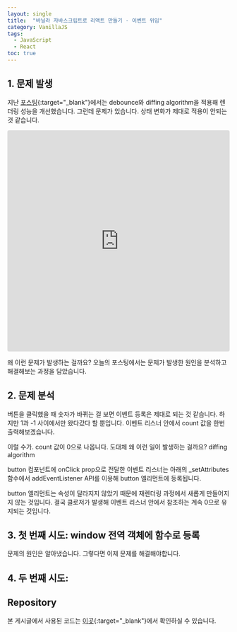 ```yaml
---
layout: single
title:  "바닐라 자바스크립트로 리액트 만들기 - 이벤트 위임"
category: VanillaJS
tags:
  - JavaScript
  - React
toc: true
---
```


## 1. 문제 발생

지난 [포스팅](https://gyeongsu1997.github.io/vanillajs/usestate/){:target="_blank"}에서는 debounce와 diffing algorithm을 적용해 렌더링 성능을 개선했습니다. 그런데 문제가 있습니다. 상태 변화가 제대로 적용이 안되는 것 같습니다.

<iframe src="https://codesandbox.io/embed/7tdldc?view=preview&hidenavigation=1"
     style="width:100%; height: 500px; border:0; border-radius: 4px; overflow:hidden;"
     title="03-diffing-algorithm"
     allow="accelerometer; ambient-light-sensor; camera; encrypted-media; geolocation; gyroscope; hid; microphone; midi; payment; usb; vr; xr-spatial-tracking"
     sandbox="allow-forms allow-modals allow-popups allow-presentation allow-same-origin allow-scripts"
></iframe>

왜 이런 문제가 발생하는 걸까요? 오늘의 포스팅에서는 문제가 발생한 원인을 분석하고 해결해보는 과정을 담았습니다.

## 2. 문제 분석

버튼을 클릭했을 때 숫자가 바뀌는 걸 보면 이벤트 등록은 제대로 되는 것 같습니다. 하지만 1과 -1 사이에서만 왔다갔다 할 뿐입니다. 이벤트 리스너 안에서 count 값을 한번 출력해보겠습니다.

이럴 수가. count 값이 0으로 나옵니다. 도대체 왜 이런 일이 발생하는 걸까요? diffing algorithm

button 컴포넌트에 onClick prop으로 전달한 이벤트 리스너는 아래의 _setAttributes 함수에서 addEventListener API를 이용해 button 엘리먼트에 등록됩니다.

<script src="https://gist.github.com/Gyeongsu1997/d6f4e4b88ae7231ef8b4cf55bb54b668.js?setAttributes.js"></script>

button 엘리먼트는 속성이 달라지지 않았기 때문에 재렌더링 과정에서 새롭게 만들어지지 않는 것입니다. 결국 클로저가 발생해 이벤트 리스너 안에서 참조하는 계속 0으로 유지되는 것입니다.

## 3. 첫 번째 시도: window 전역 객체에 함수로 등록

문제의 원인은 알아냈습니다. 그렇다면 이제 문제를 해결해야합니다.

## 4. 두 번째 시도: 

## Repository

본 게시글에서 사용된 코드는 [이곳](https://github.com/Gyeongsu1997/create-react-with-vanilla-js/tree/main/04-usestate){:target="_blank"}에서 확인하실 수 있습니다.